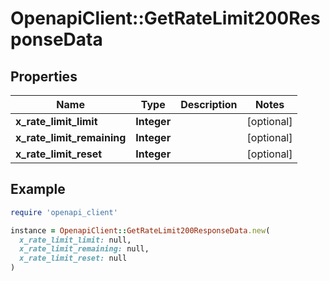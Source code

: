 # OpenapiClient::GetRateLimit200ResponseData

## Properties

| Name | Type | Description | Notes |
| ---- | ---- | ----------- | ----- |
| **x_rate_limit_limit** | **Integer** |  | [optional] |
| **x_rate_limit_remaining** | **Integer** |  | [optional] |
| **x_rate_limit_reset** | **Integer** |  | [optional] |

## Example

```ruby
require 'openapi_client'

instance = OpenapiClient::GetRateLimit200ResponseData.new(
  x_rate_limit_limit: null,
  x_rate_limit_remaining: null,
  x_rate_limit_reset: null
)
```

